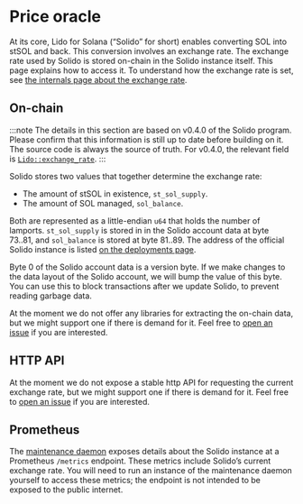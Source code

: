 # Price oracle

At its core, Lido for Solana (“Solido” for short) enables converting SOL into
stSOL and back. This conversion involves an exchange rate. The exchange rate
used by Solido is stored on-chain in the Solido instance itself. This page
explains how to access it. To understand how the exchange rate is set, see [the
internals page about the exchange rate](../internals/exchange-rate).

## On-chain

:::note
The details in this section are based on v0.4.0 of the Solido program. Please
confirm that this information is still up to date before building on it. The
source code is always the source of truth. For v0.4.0, the relevant field
is [`Lido::exchange_rate`][src-v0.4.0].
:::

[src-v0.4.0]: https://github.com/ChorusOne/solido/blob/v0.4.0/program/src/state.rs#L191

Solido stores two values that together determine the exchange rate:

 * The amount of stSOL in existence, `st_sol_supply`.
 * The amount of SOL managed, `sol_balance`.

Both are represented as a little-endian `u64` that holds the number of lamports.
`st_sol_supply` is stored in in the Solido account data at byte 73..81,
and `sol_balance` is stored at byte 81..89. The address of the official Solido
instance is listed [on the deployments page](../deployments).

Byte 0 of the Solido account data is a version byte. If we make changes to the
data layout of the Solido account, we will bump the value of this byte. You can
use this to block transactions after we update Solido, to prevent reading
garbage data.

At the moment we do not offer any libraries for extracting the on-chain data,
but we might support one if there is demand for it. Feel free to
[open an issue][new-issue] if you are interested.

[new-issue]: https://github.com/ChorusOne/solido/issues/new

## HTTP API

At the moment we do not expose a stable http API for requesting the current
exchange rate, but we might support one if there is demand for it. Feel free
to [open an issue][new-issue] if you are interested.

## Prometheus

The [maintenance daemon](../operation/maintenance) exposes details about the
Solido instance at a Prometheus `/metrics` endpoint. These metrics include
Solido’s current exchange rate. You will need to run an instance of the
maintenance daemon yourself to access these metrics; the endpoint is not
intended to be exposed to the public internet.
